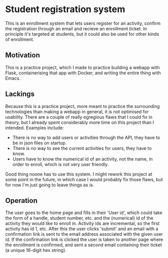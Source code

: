 # Student registration system
This is an enrollment system that lets users register for an activity, confirm the registration through an email and recieve an enrollment ticket. In principle it's targeted at students, but it could also be used for other kinds of enrollment.

## Motivation
This is a practice project, which I made to practice building a webapp with Flask, containerising that app with Docker, and writing the entire thing with Emacs.

## Lackings
Because this is a practice project, more meant to practice the surrounding technologies than making a webapp in general, it is not optimised for usability. There are a couple of really egregious flaws that I could fix in theory, but I already spent considerably more time on this project than I intended. Examples include:

* There is no way to add users or activities through the API, they have to be in json files on startup.
* There is no way to see the current activities for users, they have to know.
* Users have to know the numerical id of an activity, not the name, in order to enroll, which is not very user friendly.

Good thing noone has to use this system. I might rework this project at some point in the future, in which case I would probably fix those flaws, but for now I'm just going to leave things as is.

## Operation
The user goes to the home page and fills in their 'User id', which could take the form of a handle, student number, etc. and the (numerical) id of the activity they would like to enroll in. Activity ids are incremental, so the first activity has id 1, etc. After this the user clicks 'submit' and an email with a confirmation link is sent to the email address associated with the given user id. If the confirmation link is clicked the user is taken to another page where the enrollment is confirmed, and sent a second email containing their ticket (a unique 16-digit hex string).
